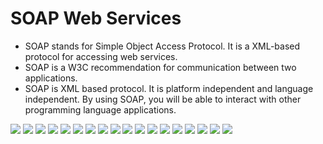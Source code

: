 # SOAP Web Services
* SOAP stands for Simple Object Access Protocol. It is a XML-based protocol for accessing web services.
* SOAP is a W3C recommendation for communication between two applications.
* SOAP is XML based protocol. It is platform independent and language independent. By using SOAP, you will be able to interact with other programming language applications.

![](/screenshots/Service1.png)
![](/screenshots/Service2.png)
![](/screenshots/Service3.png)
![](/screenshots/Service4.png)
![](/screenshots/Service5.png)
![](/screenshots/Service6.png)
![](/screenshots/Service7.png)
![](/screenshots/Service8.png)
![](/screenshots/Service9.png)
![](/screenshots/Service10.png)
![](/screenshots/Service11.png)
![](/screenshots/Service12.png)
![](/screenshots/Service13.png)
![](/screenshots/Service14.png)
![](/screenshots/Service15.png)
![](/screenshots/Service16.png)
![](/screenshots/Service17.png)
![](/screenshots/Service18.png)
